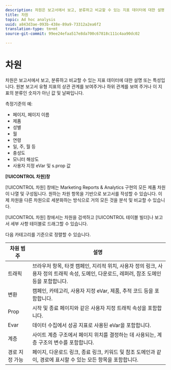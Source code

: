 ```yaml
---
description: 차원은 보고서에서 보고, 분류하고 비교할 수 있는 지표 데이터에 대한 설명 또는 특성입니다. 원본 보고서 유형 지표의 상관 관계를 보여주거나 하위 관계를 보여 주거나 이 지표의 분류인 숫자가 아닌 값 및 날짜입니다.
title: 차원
topic: Ad hoc analysis
uuid: a843d3ae-093b-438e-89a9-73312a2ea6f2
translation-type: tm+mt
source-git-commit: 99ee24efaa517e8da700c67818c111c4aa90dc02

---
```



# 차원

차원은 보고서에서 보고, 분류하고 비교할 수 있는 지표 데이터에 대한 설명 또는 특성입니다. 원본 보고서 유형 지표의 상관 관계를 보여주거나 하위 관계를 보여 주거나 이 지표의 분류인 숫자가 아닌 값 및 날짜입니다.

측정기준의 예:

* 페이지, 페이지 이름
* 제품
* 성별
* 월
* 연령
* 일, 주, 월 등
* 충성도
* 모니터 해상도
* 사용자 지정 eVar 및 s.prop 값

**[!UICONTROL 차원]창&#x200B;**

[!UICONTROL 차원] 창에는 Marketing Reports &amp; Analytics 구현의 모든 제품 차원이 나열 및 구성됩니다. 원하는 차원 항목을 기반으로 보고서를 작성할 수 있습니다. 이제 차원을 다른 차원으로 세분화하는 방식으로 거의 모든 것을 분석 및 비교할 수 있습니다.

[!UICONTROL 차원] 창에서는 차원을 검색하고 [!UICONTROL 테이블 빌더]나 보고서 세부 사항 테이블로 드래그할 수 있습니다.

다음 카테고리를 기준으로 정렬할 수 있습니다.

| 차원 범주 | 설명 |
|--- |--- |
| 트래픽 | 브라우저 항목, 타겟 캠페인, 지리적 위치, 사용자 정의 링크, 사용자 정의 트래픽 속성, 도메인, 다운로드, 레퍼러, 참조 도메인 등을 포함합니다. |
| 변환 | 캠페인, 카테고리, 사용자 지정 eVar, 제품, 추적 코드 등을 포함합니다. |
| Prop | 시작 및 종료 페이지와 같은 사용자 지정 트래픽 속성을 포함합니다. |
| Evar | 데이터 수집에서 성공 지표로 사용된 eVar을 포함합니다. |
| 계층 | 사이트 계층 구조에서 페이지 위치를 결정하는 데 사용되는, 계층 구조의 변수를 포함합니다. |
| 경로 지정 가능 | 페이지, 다운로드 링크, 종료 링크, 키워드 및 참조 도메인과 같이, 경로에 표시할 수 있는 모든 항목을 포함합니다. |
